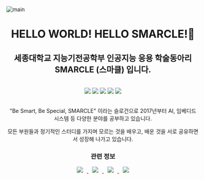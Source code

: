 
![main](https://user-images.githubusercontent.com/69383800/176370590-b1f1e6ee-54d8-498b-b4ab-8532ff76bd4c.jpg)

<div align=center>
 <h1> HELLO WORLD!  HELLO SMARCLE!👋 </h1>
 <h2> 세종대학교 지능기전공학부 인공지능 응용 학술동아리 SMARCLE (스마클) 입니다. </h2>
 <br>
 <img src="https://img.shields.io/badge/AI-brightgreen"/>
 <img src="https://img.shields.io/badge/Embedded System-red"/>
 <img src="https://img.shields.io/badge/Arduino-yellow"/>
 <img src="https://img.shields.io/badge/높은참여율-orange"/>
 <img src="https://img.shields.io/badge/정기스터디-blue"/>
 <br>
 <br>
 <p> "Be Smart, Be Special, SMARCLE" 이라는 슬로건으로 2017년부터 AI, 임베디드 시스템 등 다양한 분야를 공부하고 있습니다.</p>
 <p> 모든 부원들과 정기적인 스터디를 가지며 모르는 것을 배우고, 배운 것을 서로 공유하면서 성장해 나가고 있습니다.</p>
 
 <h3>관련 정보</h3>
 <a href="https://www.smarcle.dev/">
    <img 
        src="http://img.shields.io/badge/-Web%20site-655ced?style=flat&link=https://www.smarcle.dev/"
        style="height : auto; margin-left : 10px; margin-right : 10px;"/>
 </a>
 <a href="https://instagram.com/sejongsmarcle">
    <img 
        src="http://img.shields.io/badge/-Instagram-black?style=flat&logo=Instagram&link=https://instagram.com/sejongsmarcle/"
        style="height : auto; margin-left : 10px; margin-right : 10px;"/>
 </a>
  <a href="https://www.youtube.com/channel/UCxPZRmnp-Fuw5S_NEXaML4w">
    <img 
        src="http://img.shields.io/badge/-Youtube-red?style=flat&logo=YouTube&link=https://www.youtube.com/channel/UCxPZRmnp-Fuw5S_NEXaML4w"
        style="height : auto; margin-left : 10px; margin-right : 10px;"/>
 </a>
 <a href="https://www.notion.so/SMARCLE-e26ef269a0874a32a1296ac56ee776a5">
    <img 
        src="http://img.shields.io/badge/-Notion-blue?style=flat&logo=Notion&link=https://www.notion.so/SMARCLE-e26ef269a0874a32a1296ac56ee776a5"
        style="height : auto; margin-left : 10px; margin-right : 10px;"/>
 </a>
</div>
